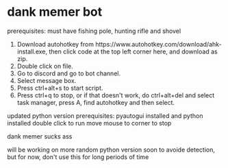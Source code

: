 <h1>dank memer bot</h1>
prerequisites: must have fishing pole, hunting rifle and shovel
<ol>
<li>Download autohotkey from https://www.autohotkey.com/download/ahk-install.exe, then click code at the top left corner here, and download as zip.</li>
<li>Double click on file.</li>
<li>Go to discord and go to bot channel.</li>
<li>Select message box.</li>
<li>Press ctrl+alt+s to start script.</li>
<li>Press ctrl+q to stop, or if that doesn't work, do ctrl+alt+del and select task manager, press A, find autohotkey and then select.</li>
</ol>

updated python version
prerequisites: pyautogui installed and python installed
double click to run
move mouse to corner to stop


dank memer sucks ass 

will be working on more random python version soon to avoide detection, but for now, don't use this for long periods of time
